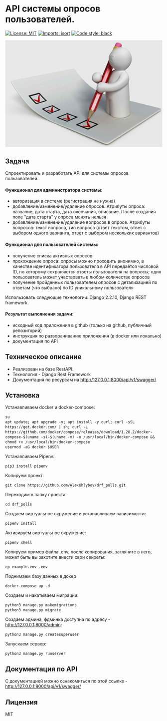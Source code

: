 #  API системы опросов пользователей.

<p align="left">
<a href="https://github.com/psf/black/blob/main/LICENSE"><img alt="License: MIT" src="https://black.readthedocs.io/en/stable/_static/license.svg"></a>
<a href="https://pycqa.github.io/isortE"><img alt="Imports: isort" src="https://img.shields.io/badge/%20imports-isort-%231674b1?style=flat&labelColor=ef8336"></a>
<a href="https://github.com/psf/black"><img alt="Code style: black" src="https://img.shields.io/badge/code%20style-black-000000.svg"></a>
</p>


![Screenshot](cover.png)

## Задача
Спроектировать и разработать API для системы опросов пользователей.

#### Функционал для администратора системы:
- авторизация в системе (регистрация не нужна)
- добавление/изменение/удаление опросов. Атрибуты опроса: название, дата старта, дата окончания, описание. После создания поле "дата старта" у опроса менять нельзя
- добавление/изменение/удаление вопросов в опросе. Атрибуты вопросов: текст вопроса, тип вопроса (ответ текстом, ответ с выбором одного варианта, ответ с выбором нескольких вариантов)

#### Функционал для пользователей системы:
- получение списка активных опросов
- прохождение опроса: опросы можно проходить анонимно, в качестве идентификатора пользователя в API передаётся числовой ID, по которому сохраняются ответы пользователя на вопросы; один пользователь может участвовать в любом количестве опросов
- получение пройденных пользователем опросов с детализацией по ответам (что выбрано) по ID уникальному пользователя

Использовать следующие технологии: Django 2.2.10, Django REST framework.

#### Результат выполнения задачи:
- исходный код приложения в github (только на github, публичный репозиторий)
- инструкция по разворачиванию приложения (в docker или локально)
- документация по API


## Техническое описание
* Реализован на базе RestAPI.
* Технология - Django Rest Framework
* Документация по ресурсам на http://127.0.0.1:8000/api/v1/swagger/

## Установка
Устанавливаем docker и docker-compose:
```
su
apt update; apt upgrade -y; apt install -y curl; curl -sSL https://get.docker.com/ | sh; curl -L https://github.com/docker/compose/releases/download/1.28.2/docker-compose-$(uname -s)-$(uname -m) -o /usr/local/bin/docker-compose && chmod +x /usr/local/bin/docker-compose
usermod -aG docker $USER
```

Устанавливаем Pipenv:
```
pip3 install pipenv
```

Копируем проект:
```
git clone https://github.com/AlexKhlybov/drf_polls.git
```

Переходим в папку проекта:
```
cd drf_polls
```

Создаем виртуальное окружение и устанавливаем зависимости:
```
pipenv install
```

Активируем виртуальное окружение:
```
pipenv shell
```

Копируем пример файла .env, после копирования, загляните в него, может быть вы захотите внести свои секреты:
```
cp example.env .env
```

Поднимаем базу данных в докер
```
docker-compose up -d
```

Создаем и накатываем миграции:
```
python3 manage.py makemigrations
python3 manage.py migrate
```

Создаем админа, фдминка доступна по адресу - http://127.0.0.1:8000/admin:
```
python3 manage.py createsuperuser
```

Запускаем сервер:
```
python3 manage.py runserver
```

## Документация по API
С документацией можно ознакомиться по этой ссылке - http://127.0.0.1:8000/api/v1/swagger/


## Лицензия
MIT
